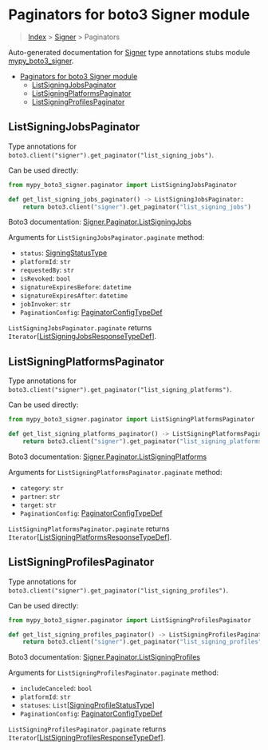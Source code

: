 # Paginators for boto3 Signer module

> [Index](..) > [Signer](.) > Paginators

Auto-generated documentation for
[Signer](https://boto3.amazonaws.com/v1/documentation/api/1.17.76/reference/services/signer.html#Signer)
type annotations stubs module
[mypy_boto3_signer](https://pypi.org/project/mypy-boto3-signer/).

- [Paginators for boto3 Signer module](#paginators-for-boto3-signer-module)
  - [ListSigningJobsPaginator](#listsigningjobspaginator)
  - [ListSigningPlatformsPaginator](#listsigningplatformspaginator)
  - [ListSigningProfilesPaginator](#listsigningprofilespaginator)

## ListSigningJobsPaginator

Type annotations for
`boto3.client("signer").get_paginator("list_signing_jobs")`.

Can be used directly:

```python
from mypy_boto3_signer.paginator import ListSigningJobsPaginator

def get_list_signing_jobs_paginator() -> ListSigningJobsPaginator:
    return boto3.client("signer").get_paginator("list_signing_jobs")
```

Boto3 documentation:
[Signer.Paginator.ListSigningJobs](https://boto3.amazonaws.com/v1/documentation/api/1.17.76/reference/services/signer.html#Signer.Paginator.ListSigningJobs)

Arguments for `ListSigningJobsPaginator.paginate` method:

- `status`: [SigningStatusType](./literals.md#signingstatustype)
- `platformId`: `str`
- `requestedBy`: `str`
- `isRevoked`: `bool`
- `signatureExpiresBefore`: `datetime`
- `signatureExpiresAfter`: `datetime`
- `jobInvoker`: `str`
- `PaginationConfig`:
  [PaginatorConfigTypeDef](./type_defs.md#paginatorconfigtypedef)

`ListSigningJobsPaginator.paginate` returns
`Iterator`\[[ListSigningJobsResponseTypeDef](./type_defs.md#listsigningjobsresponsetypedef)\].

## ListSigningPlatformsPaginator

Type annotations for
`boto3.client("signer").get_paginator("list_signing_platforms")`.

Can be used directly:

```python
from mypy_boto3_signer.paginator import ListSigningPlatformsPaginator

def get_list_signing_platforms_paginator() -> ListSigningPlatformsPaginator:
    return boto3.client("signer").get_paginator("list_signing_platforms")
```

Boto3 documentation:
[Signer.Paginator.ListSigningPlatforms](https://boto3.amazonaws.com/v1/documentation/api/1.17.76/reference/services/signer.html#Signer.Paginator.ListSigningPlatforms)

Arguments for `ListSigningPlatformsPaginator.paginate` method:

- `category`: `str`
- `partner`: `str`
- `target`: `str`
- `PaginationConfig`:
  [PaginatorConfigTypeDef](./type_defs.md#paginatorconfigtypedef)

`ListSigningPlatformsPaginator.paginate` returns
`Iterator`\[[ListSigningPlatformsResponseTypeDef](./type_defs.md#listsigningplatformsresponsetypedef)\].

## ListSigningProfilesPaginator

Type annotations for
`boto3.client("signer").get_paginator("list_signing_profiles")`.

Can be used directly:

```python
from mypy_boto3_signer.paginator import ListSigningProfilesPaginator

def get_list_signing_profiles_paginator() -> ListSigningProfilesPaginator:
    return boto3.client("signer").get_paginator("list_signing_profiles")
```

Boto3 documentation:
[Signer.Paginator.ListSigningProfiles](https://boto3.amazonaws.com/v1/documentation/api/1.17.76/reference/services/signer.html#Signer.Paginator.ListSigningProfiles)

Arguments for `ListSigningProfilesPaginator.paginate` method:

- `includeCanceled`: `bool`
- `platformId`: `str`
- `statuses`:
  `List`\[[SigningProfileStatusType](./literals.md#signingprofilestatustype)\]
- `PaginationConfig`:
  [PaginatorConfigTypeDef](./type_defs.md#paginatorconfigtypedef)

`ListSigningProfilesPaginator.paginate` returns
`Iterator`\[[ListSigningProfilesResponseTypeDef](./type_defs.md#listsigningprofilesresponsetypedef)\].
